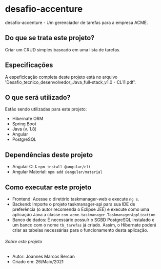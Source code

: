 # desafio-accenture
desafio-accenture - Um gerenciador de tarefas para a empresa ACME.

## Do que se trata este projeto?
Criar um CRUD simples baseado em uma lista de tarefas.

## Especificações
A espeficicação completa deste projeto está no arquivo 'Desafio_tecnico_desenvolvedor_Java_full-stack_v1.0 - CL11.pdf'.

## O que será utilizado?
Estão sendo utilizadas para este projeto:
- Hibernate ORM
- Spring Boot
- Java (v. 1.8)
- Angular
- PostgreSQL

## Dependências deste projeto
- Angular CLI: `npm install @angular/cli`
- Angular Material: `npm add @angular/material`

## Como executar este projeto
- Frontend: Acesse o diretório taskmanager-web e execute `ng s`.
- Backend: Importe o projeto taskmanager-api para sua IDE de preferência (o autor recomenda o Eclipse JEE) e execute como uma aplicação Java a classe `com.acme.taskmanager.TaskmanagerApplication`.
- Banco de dados: É necessário possuír o SGBD PostgreSQL instalado e um banco com o nome `tb_tarefas` já criado. Assim, o Hibernate poderá criar as tabelas necessárias para o funcionamento desta aplicação.

###### Sobre este projeto
- Autor: Joannes Marcos Bercan
- Criado em: 26/Maio/2021
